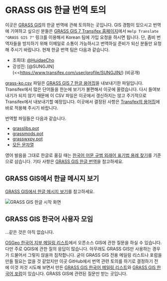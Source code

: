 # GRASS GIS 한글 번역 토의

이곳은 [GRASS GIS](https://grass.osgeo.org/)의 한글 번역에 관해 토의하는 곳입니다. GIS 경험이 있으시고 번역에 기여하고 싶으신 분들은 [GRASS GIS 7 Transifex 홈페이지](https://www.transifex.com/grass-gis/grass7/)에서 `Help Translate "GRASS GIS 7"` 링크를 이용해서 Korean 팀에 가입 요청을 하시면 됩니다. 단, 좀비 번역자들을 방지하기 위해 이메일로 소통이 가능하시고 번역하실 준비가 되신 분들만 요청해 주시기 바랍니다. 현재 한글 번역 팀은 다음과 같습니다.

* 조희대: [@HuidaeCho](https://www.transifex.com/user/profile/HuidaeCho/)
* 강성진: [@SUNGJIN] (<<https://www.transifex.com/user/profile/SUNGJIN/) (비공개)

[grass-ko.csv](https://github.com/HuidaeCho/grass-ko/blob/master/grass-ko.csv) 파일은 [GRASS GIS 7 한글 용어집](https://www.transifex.com/grass-gis/grass7/glossary/ko/)을 내보내기한 파일입니다. Transifex에서 많은 단어들을 한눈에 보기가 불편해서 이곳에 올렸습니다. 다시 들여보내기가 되지 않기 때문에 이 CSV 파일은 이곳에서 갱신하지는 않고 주기적으로 Transifex에서 내보내기할 예정입니다. 이곳에서 결정된 사항은 [Transfex의 용어집](https://www.transifex.com/grass-gis/grass7/glossary/ko/)에 바로 적용해 주시기 바랍니다.

번역할 파일들은 다음과 같습니다.
* [grasslibs.pot](https://www.transifex.com/grass-gis/grass7/translate/#ko/grasslibspot)
* [grassmods.pot](https://www.transifex.com/grass-gis/grass7/translate/#ko/grassmodspot)
* [grasswxpy.pot](https://www.transifex.com/grass-gis/grass7/translate/#ko/grasswxpypot)
* [모든 문자열](https://www.transifex.com/grass-gis/grass7/translate/#ko/$)

영어 발음을 그대로 한글로 옮길 때는 [한국어 어문 규범 외래어 표기법 용례 찾기](http://kornorms.korean.go.kr/example/exampleList.do)를 기준으로 삼습니다. 기타 사항은 [GRASS GIS 한글 번역](https://geni.isnew.info/grass-gis-%ED%95%9C%EA%B8%80-%EB%B2%88%EC%97%AD.html)을 참고하세요.

## GRASS GIS에서 한글 메시지 보기

[GRASS GIS에서 한글 메시지 보기](https://geni.isnew.info/grass-gis%EC%97%90%EC%84%9C-%ED%95%9C%EA%B8%80-%EB%A9%94%EC%8B%9C%EC%A7%80-%EB%B3%B4%EA%B8%B0.html)를 참고하세요.

![GRASS GIS 한글 시작 화면](https://geni.isnew.info/grass-gis%EC%97%90%EC%84%9C-%ED%95%9C%EA%B8%80-%EB%A9%94%EC%8B%9C%EC%A7%80-%EB%B3%B4%EA%B8%B0/grass-gui-ko.png)

## GRASS GIS 한국어 사용자 모임

...같은 것은 아직 없습니다.

[OSGeo 한국어 지부 메일링 리스트](https://groups.google.com/d/forum/osgeo-kr)에서 오픈소스 GIS에 관한 질문을 하실 수 있습니다. 다만 주로 QGIS에 관한 질의 응답이 많습니다. 아무래도 GRASS GIS만 사용하는 경우가 드물어서 그렇지 않을까 짐작합니다. 굳이 GRASS GIS 전용 메일링 리스트나 포럼을 만들 필요는 없을 것 같았지만 이곳 GitHub에서 번역 관련 토의를 하기로 결정하기 전에 이것 저것 시도해 보면서 만든 [GRASS GIS 한국어 메일링 리스트](https://groups.google.com/d/forum/grass-ko)와 [GRASS GIS 한국어 포럼](https://grass.isnew.info/)이 있습니다. GRASS GIS에 관련된 질문만 받는 곳입니다.
